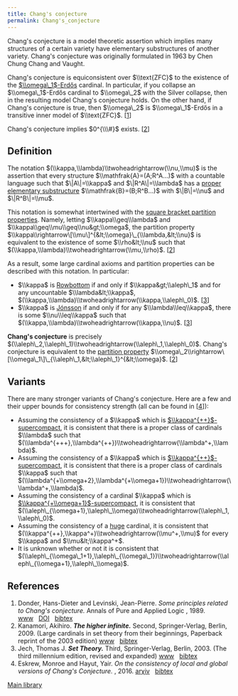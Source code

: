 ```yaml
---
title: Chang's conjecture
permalink: Chang's_conjecture
---
```












Chang's conjecture is a model theoretic assertion which implies many
structures of a certain variety have elementary substructures of another
variety. Chang's conjecture was originally formulated in 1963 by Chen
Chung Chang and Vaught.

Chang's conjecture is equiconsistent over $\\text{ZFC}$ to the existence
of the
[$\\omega\_1$-Erdős](Erdos "Erdos")
cardinal. In particular, if you collapse an $\\omega\_1$-Erdős cardinal
to $\\omega\_2$ with the Silver collapse, then in the resulting model
Chang's conjecture holds. On the other hand, if Chang's conjecture is
true, then $\\omega\_2$ is $\\omega\_1$-Erdős in a transitive inner
model of $\\text{ZFC}$.
\[[1](#bibkey_DonderLevinski1989:PrinciplesRelatedChangsConjecture)\]

Chang's conjecture implies $0^{\\\#}$ exists.
\[[2](#bibkey_Kanamori2009:HigherInfinite)\]

## Definition

The notation $(\\kappa,\\lambda)\\twoheadrightarrow(\\nu,\\mu)$ is the
assertion that every structure $\\mathfrak{A}=(A;R^A...)$ with a
countable language such that $\|A\|=\\kappa$ and $\|R^A\|=\\lambda$ has
a [proper elementary
substructure](Elementary_embedding "Elementary embedding")
$\\mathfrak{B}=(B;R^B...)$ with $\|B\|=\\nu$ and $\|R^B\|=\\mu$.

This notation is somewhat intertwined with the [square bracket partition
properties](Partition_property "Partition property").
Namely, letting $\\kappa\\geq\\lambda$ and
$\\kappa\\geq\\mu\\geq\\nu&gt;\\omega$, the partition property
$\\kappa\\rightarrow\[\\mu\]^{&lt;\\omega}\_{\\lambda,&lt;\\nu}$ is
equivalent to the existence of some $\\rho&lt;\\nu$ such that
$(\\kappa,\\lambda)\\twoheadrightarrow(\\mu,\\rho)$.
\[[2](#bibkey_Kanamori2009:HigherInfinite)\]

As a result, some large cardinal axioms and partition properties can be
described with this notation. In particular:

-   $\\kappa$ is
    [Rowbottom](Rowbottom "Rowbottom")
    if and only if $\\kappa&gt;\\aleph\_1$ and for any uncountable
    $\\lambda&lt;\\kappa$,
    $(\\kappa,\\lambda)\\twoheadrightarrow(\\kappa,\\aleph\_0)$.
    \[[3](#bibkey_Jech2003:SetTheory)\]
-   $\\kappa$ is
    [Jónsson](Jonsson "Jonsson")
    if and only if for any $\\lambda\\leq\\kappa$, there is some
    $\\nu\\leq\\kappa$ such that
    $(\\kappa,\\lambda)\\twoheadrightarrow(\\kappa,\\nu)$.
    \[[3](#bibkey_Jech2003:SetTheory)\]

**Chang's conjecture** is precisely
$(\\aleph\_2,\\aleph\_1)\\twoheadrightarrow(\\aleph\_1,\\aleph\_0)$.
Chang's conjecture is equivalent to the [partition
property](Partition_property "Partition property")
$\\omega\_2\\rightarrow\[\\omega\_1\]\_{\\aleph\_1,&lt;\\aleph\_1}^{&lt;\\omega}$.
\[[2](#bibkey_Kanamori2009:HigherInfinite)\]

## Variants

There are many stronger variants of Chang's conjecture. Here are a few
and their upper bounds for consistency strength (all can be found in
\[[4](#bibkey_EskrewHayut2016:LocalGlobalChangsConjecture)\]):

-   Assuming the consistency of a $\\kappa$ which is
    [$\\kappa^{++}$-supercompact](Supercompact "Supercompact"),
    it is consistent that there is a proper class of cardinals
    $\\lambda$ such that
    $(\\lambda^{+++},\\lambda^{++})\\twoheadrightarrow(\\lambda^+,\\lambda)$.
-   Assuming the consistency of a $\\kappa$ which is
    [$\\kappa^{++}$-supercompact](Supercompact "Supercompact"),
    it is consistent that there is a proper class of cardinals $\\kappa$
    such that
    $(\\lambda^{+\\omega+2},\\lambda^{+\\omega+1})\\twoheadrightarrow(\\lambda^+,\\lambda)$.
-   Assuming the consistency of a cardinal $\\kappa$ which is
    [$\\kappa^{+\\omega+1}$-supercompact](Supercompact "Supercompact"),
    it is consistent that
    $(\\aleph\_{\\omega+1},\\aleph\_\\omega)\\twoheadrightarrow(\\aleph\_1,\\aleph\_0)$.
-   Assuming the consistency of a
    [huge](Huge "Huge")
    cardinal, it is consistent that
    $(\\kappa^{++},\\kappa^+)\\twoheadrightarrow(\\mu^+,\\mu)$ for every
    $\\kappa$ and $\\mu&lt;\\kappa^+$.
-   It is unknown whether or not it is consistent that
    $(\\aleph\_{\\omega\_1+1},\\aleph\_{\\omega\_1})\\twoheadrightarrow(\\aleph\_{\\omega+1},\\aleph\_\\omega)$.

## References

1.  <span
    id="bibkey_DonderLevinski1989:PrinciplesRelatedChangsConjecture">Donder,
    Hans-Dieter and Levinski, Jean-Pierre. *Some principles related to
    Chang's conjecture.* Annals of Pure and Applied Logic , 1989.
    <a href="https://ac.els-cdn.com/0168007289900304/1-s2.0-0168007289900304-main.pdf?_tid=2f5a4ffe-e130-11e7-9794-00000aacb361&amp;acdnat=1513298453_24fe48742f365da91523f1174bb74117" class="extiw">www</a>   <a href="http://web.archive.org/web/20191005075244/http://dx.doi.org/10.1016/0168-0072(89)90030-4" class="extiw">DOI</a>   <a href="javascript:bibpopup(&#39;@article%7BDonderLevinski1989:PrinciplesRelatedChangsConjecture,%20author%20=%20%7BDonder,%20Hans-Dieter%20and%20Levinski,%20Jean-Pierre%7D,%3Cbr%3Etitle%20=%20%7BSome%20principles%20related%20to%20Chang\&#39;s%20conjecture%7D,%3Cbr%3Ejournal%20=%20%7BAnnals%20of%20Pure%20and%20Applied%20Logic%7D,%3Cbr%3Eyear%20=%20%7B1989%7D,%3Cbr%3Edoi%20=%20%7B10.1016/0168-0072(89)90030-4%7D,%3Cbr%3Eurl=%7Bhttps://ac.els-cdn.com/0168007289900304/1-s2.0-0168007289900304-main.pdf?_tid=2f5a4ffe-e130-11e7-9794-00000aacb361&amp;acdnat=1513298453_24fe48742f365da91523f1174bb74117%7D&#39;)" class="bibtex">bibtex</a></span>
2.  <span id="bibkey_Kanamori2009:HigherInfinite">Kanamori, Akihiro.
    ***The higher infinite.*** Second, Springer-Verlag, Berlin, 2009.
    (Large cardinals in set theory from their beginnings, Paperback
    reprint of the 2003 edition)
    <a href="https://link.springer.com/book/10.1007%2F978-3-540-88867-3" class="extiw">www</a>   <a href="javascript:bibpopup(&#39;@book%7BKanamori2009:HigherInfinite,%20%20%20%20AUTHOR%20=%20%7BKanamori,%20Akihiro%7D,%3Cbr%3E%20%20%20%20%20TITLE%20=%20%7BThe%20higher%20infinite%7D,%3Cbr%3E%20%20%20%20SERIES%20=%20%7BSpringer%20Monographs%20in%20Mathematics%7D,%3Cbr%3E%20%20%20EDITION%20=%20%7BSecond%7D,%3Cbr%3E%20%20%20%20%20%20NOTE%20=%20%7BLarge%20cardinals%20in%20set%20theory%20from%20their%20beginnings,%20%20%20%20%20%20%20%20%20%20%20%20%20%20Paperback%20reprint%20of%20the%202003%20edition%7D,%3Cbr%3E%20PUBLISHER%20=%20%7BSpringer-Verlag%7D,%3Cbr%3E%20%20%20ADDRESS%20=%20%7BBerlin%7D,%3Cbr%3E%20%20%20%20%20%20YEAR%20=%20%7B2009%7D,%3Cbr%3E%20%20%20%20%20PAGES%20=%20%7Bxxii+536%7D,%3Cbr%3E%20%20%20%20%20%20%20URL%20=%20%7Bhttps://link.springer.com/book/10.1007%2F978-3-540-88867-3%7D%7D&#39;)" class="bibtex">bibtex</a></span>
3.  <span id="bibkey_Jech2003:SetTheory">Jech, Thomas J. ***Set
    Theory.*** Third, Springer-Verlag, Berlin, 2003. (The third
    millennium edition, revised and expanded)
    <a href="https://logic.wikischolars.columbia.edu/file/view/Jech%2C+T.+J.+%282003%29.+Set+Theory+%28The+3rd+millennium+ed.%29.pdf" class="extiw">www</a>   <a href="javascript:bibpopup(&#39;@book%7BJech2003:SetTheory,%20%20%20%20AUTHOR%20=%20%7BJech,%20Thomas%20J.%7D,%3Cbr%3E%20%20%20%20TITLE%20=%20%7BSet%20Theory%7D,%3Cbr%3E%20%20%20%20SERIES%20=%20%7BSpringer%20Monographs%20in%20Mathematics%7D,%3Cbr%3E%20%20%20%20%20%20NOTE%20=%20%7BThe%20third%20millennium%20edition,%20revised%20and%20expanded%7D,%3Cbr%3E%20PUBLISHER%20=%20%7BSpringer-Verlag%7D,%3Cbr%3E%20%20%20%20%20EDITION%20=%20%7BThird%7D,%3Cbr%3E%20%20%20%20%20ADDRESS%20=%20%7BBerlin%7D,%3Cbr%3E%20%20%20%20%20YEAR%20=%20%7B2003%7D,%3Cbr%3E%20%20%20%20%20URL%20=%20%7Bhttps://logic.wikischolars.columbia.edu/file/view/Jech%2C+T.+J.+%282003%29.+Set+Theory+%28The+3rd+millennium+ed.%29.pdf%7D,%3Cbr%3E%7D&#39;)" class="bibtex">bibtex</a></span>
4.  <span
    id="bibkey_EskrewHayut2016:LocalGlobalChangsConjecture">Eskrew,
    Monroe and Hayut, Yair. *On the consistency of local and global
    versions of Chang's Conjecture.* , 2016.
    <a href="http://arxiv.org/abs/1607.04904v4" class="extiw">arχiv</a>   <a href="javascript:bibpopup(&#39;@article%7BEskrewHayut2016:LocalGlobalChangsConjecture,%20%20author%20=%20%20%20%20%20%20%20%7BEskrew,%20Monroe%20and%20Hayut,%20Yair%7D,%3Cbr%3E%20%20title%20=%20%20%20%20%20%20%20%20%7BOn%20the%20consistency%20of%20local%20and%20global%20versions%20of%20Chang\&#39;s%20Conjecture%7D,%3Cbr%3E%20%20year%20=%20%20%20%20%20%20%20%20%20%7B2016%7D,%3Cbr%3E%20%20eprint%20=%20%7B1607.04904v4%7D,%3Cbr%3E%7D&#39;)" class="bibtex">bibtex</a></span>

[Main
library](Library "Library")


